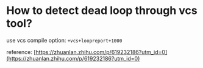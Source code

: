 # How to detect dead loop through vcs tool?
use vcs compile option: `+vcs+loopreport+1000`

reference: [https://zhuanlan.zhihu.com/p/619232186?utm_id=0](https://zhuanlan.zhihu.com/p/619232186?utm_id=0)
